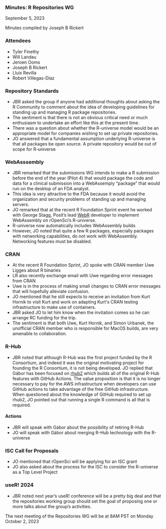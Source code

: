 ### Minutes: R Repositories WG
September 5, 2023

Minutes compiled by Joseph B Rickert

### Attendees

* Tyler Finethy
* Will Landau
* Jeroen Ooms
* Joseph B Rickert
* Lluís Revilla
* Robert Villegas-Diaz

### Repository Standards

* JBR asked the group if anyone had additional thoughts about asking the R Community to comment about the idea of developing guidelines for standing up and managing R package repositories.
* The sentiment is that there is not an obvious critical need or much enthusiasm to undertake an effort like this at the present time.
* There was a question about whether the R-universe model would be an appropriate model for companies wishing to set up private repositories. 
* JO answered that a fundamental assumption underlying R-universe is that all packages be open source. A private repository would be out of scope for R-universe

### WebAsssembly

* JBR remarked that the submissions WG intends to make a R submission before the end of the year (Pilot 4) that would package the code and data for a clinical submission into a WebAssemply “package” that would run on the desktop of an FDA analyst.
* This idea is very attractive to the FDA because it would avoid the organization and security problems of standing up and managing servers.
* JO remarked that at the recent R Foundation Sprint event he worked with George Stagg, Posit’s lead [WebR](https://www.tidyverse.org/blog/2023/03/webr-0-1-0/) developer to implement WebAssembly on rOpenSci’s R-universe.
* R-universe now automatically includes WebAssembly builds
* However, JO noted that quite a few R packages, especially packages with networking capabilities, do not work with WebAssembly. Networking features must be disabled.

### CRAN

* At the recent R Foundation Sprint, JO spoke with CRAN member Uwe Ligges about R binaries
* LR also recently exchange email with Uwe regarding error messages from CRAN
* Uwe is in the process of making small changes to CRAN error messages that will hopefully alleviate confusion.
* JO mentioned that he still expects to receive an invitation from Kurt Hornik to visit Kurt and work on adapting Kurt's CRAN testing infrastructure to make use of containers.
* JBR asked JO to let him know when the invitation comes so he can arrange RC funding for the trip.
* The sentiment is that both Uwe, Kurt Hornik, and Simon Urbanek, the unofficial CRAN member who is responsible for MacOS builds, are very amenable to collaboration.



### R-Hub

* JBR noted that although R-Hub was the first project funded by the R Consortium, and indeed it was the original motivating project for founding the R Consortium, it is not being developed.
JO replied that Gábor has been focused on [rhub2](https://github.com/r-hub/rhub2) which builds all of the original R-Hub features with GitHub Actions. 
The value proposition is that it is no longer necessary to pay for the AWS infrastructure when developers can use GitHub actions to take advantage of the free GitHub infrastructure.
When questioned about the knowledge of GitHub required to set up rhub2, JO pointed out that running a single R command is all that is required.

#### Actions

* JBR will speak with Gábor about the possibility of retiring R-Hub
* JO will speak with Gábor about merging R-Hub technology with the R-universe


### ISC Call for Proposals

* JO mentioned that rOpenSci will be applying for an ISC grant
* JO also asked about the process for the ISC to consider the R-universe as a Top Level Project

### useR! 2024

* JBR noted next year’s useR! conference will be a pretty big deal and that the repositories working group should set the goal of proposing one or more talks about the group’s activities.

The next meeting of the Repositories WG will be at 8AM PST on Monday October 2, 2023
